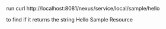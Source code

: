 run 
curl http://localhost:8081/nexus/service/local/sample/hello

to find if it returns the string Hello Sample Resource
